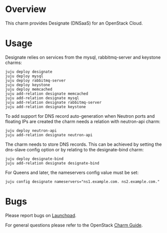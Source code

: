 # Overview

This charm provides Designate (DNSaaS) for an OpenStack Cloud.


# Usage

Designate relies on services from the mysql, rabbitmq-server and keystone
charms:

    juju deploy designate
    juju deploy mysql
    juju deploy rabbitmq-server
    juju deploy keystone
    juju deploy memcached
    juju add-relation designate memcached
    juju add-relation designate mysql
    juju add-relation designate rabbitmq-server
    juju add-relation designate keystone

To add support for DNS record auto-generation when Neutron ports and
floating IPs are created the charm needs a relation with neutron-api charm:

    juju deploy neutron-api
    juju add-relation designate neutron-api

The charm needs to store DNS records. This can be achieved by setting the
dns-slave config option or by relating to the designate-bind charm:

    juju deploy designate-bind
    juju add-relation designate designate-bind

For Queens and later, the nameservers config value must be set:

    juju config designate nameservers="ns1.example.com. ns2.example.com."


# Bugs

Please report bugs on [Launchpad](https://bugs.launchpad.net/charm-designate/+filebug).

For general questions please refer to the OpenStack [Charm Guide](http://docs.openstack.org/developer/charm-guide/).
